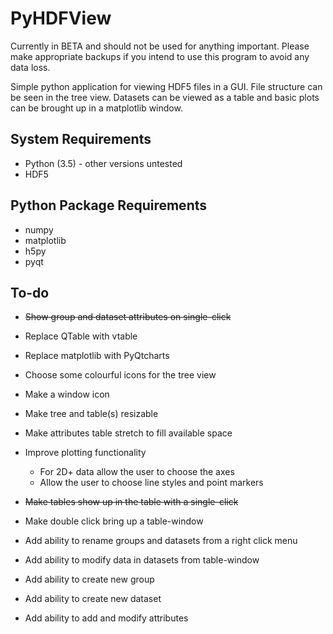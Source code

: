 # PyHDFView

Currently in BETA and should not be used for anything important. Please make appropriate backups if you intend to use this program to avoid any data loss.

Simple python application for viewing HDF5 files in a GUI. File structure can be seen in the tree view. Datasets can be viewed as a table and basic plots can be brought up in a matplotlib window.

## System Requirements
- Python (3.5) - other versions untested
- HDF5


## Python Package Requirements
- numpy
- matplotlib
- h5py
- pyqt


## To-do
- ~~Show group and dataset attributes on single-click~~
- Replace QTable with vtable
- Replace matplotlib with PyQtcharts
- Choose some colourful icons for the tree view
- Make a window icon
- Make tree and table(s) resizable
- Make attributes table stretch to fill available space
- Improve plotting functionality
    - For 2D+ data allow the user to choose the axes
    - Allow the user to choose line styles and point markers

- ~~Make tables show up in the table with a single-click~~
- Make double click bring up a table-window
- Add ability to rename groups and datasets from a right click menu
- Add ability to modify data in datasets from table-window
- Add ability to create new group
- Add ability to create new dataset
- Add ability to add and modify attributes
